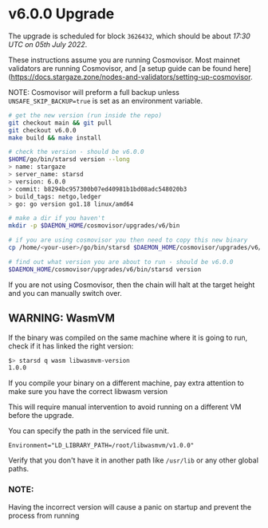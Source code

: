 # v6.0.0 Upgrade

The upgrade is scheduled for block `3626432`, which should be about _17:30 UTC on 05th July 2022_.

These instructions assume you are running Cosmovisor. Most mainnet validators are running Cosmovisor, and [a setup guide can be found here](https://docs.stargaze.zone/nodes-and-validators/setting-up-cosmovisor.

NOTE: Cosmovisor will preform a full backup unless `UNSAFE_SKIP_BACKUP=true` is set as an environment variable.

```bash
# get the new version (run inside the repo)
git checkout main && git pull
git checkout v6.0.0
make build && make install

# check the version - should be v6.0.0
$HOME/go/bin/starsd version --long
> name: stargaze
> server_name: starsd
> version: 6.0.0
> commit: b8294bc957300b07ed40981b1bd08adc548020b3
> build_tags: netgo,ledger
> go: go version go1.18 linux/amd64

# make a dir if you haven't
mkdir -p $DAEMON_HOME/cosmovisor/upgrades/v6/bin

# if you are using cosmovisor you then need to copy this new binary
cp /home/<your-user>/go/bin/starsd $DAEMON_HOME/cosmovisor/upgrades/v6/bin

# find out what version you are about to run - should be v6.0.0
$DAEMON_HOME/cosmovisor/upgrades/v6/bin/starsd version

```

If you are not using Cosmovisor, then the chain will halt at the target height and you can manually switch over.

## WARNING: WasmVM

If the binary was compiled on the same machine where it is going to run, check if it has linked the right version:

```bash
$> starsd q wasm libwasmvm-version
1.0.0
```

If you compile your binary on a different machine, pay extra attention to make sure you have the correct libwasm version

This will require manual intervention to avoid running on a different VM before the upgrade.

You can specify the path in the serviced file unit.

```
Environment="LD_LIBRARY_PATH=/root/libwasmvm/v1.0.0"
```

Verify that you don't have it in another path like `/usr/lib` or any other global paths.

### NOTE:

Having the incorrect version will cause a panic on startup and prevent the process from running

